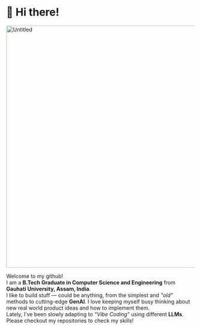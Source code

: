 # 👋 Hi there!
<img width="1152" height="648" alt="Untitled" src="https://github.com/user-attachments/assets/bfb562ec-3e22-4d5d-87ac-b51b4970a564" />

Welcome to my github!  
I am a **B.Tech Graduate in Computer Science and Engineering** from **Gauhati University, Assam, India**.  
I like to build stuff — could be anything, from the simplest and *"old"* methods to cutting-edge **GenAI**.
I love keeping myself busy thinking about new real world product ideas and how to implement them.  
Lately, I’ve been slowly adapting to *“Vibe Coding”* using different **LLMs**.
Please checkout my repositories to check my skills!
